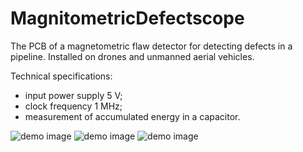 # MagnitometricDefectscope
The PCB of a magnetometric flaw detector for detecting defects in a pipeline.
Installed on drones and unmanned aerial vehicles.

Technical specifications:
- input power supply 5 V;
- clock frequency 1 MHz;
- measurement of accumulated energy in a capacitor.

![demo image](https://github.com/VasiliyPodlesniy/PhotoForRepositories/blob/master/Truba.jpg)
![demo image](https://github.com/VasiliyPodlesniy/PhotoForRepositories/blob/master/Defect.PNG)
![demo image](https://github.com/VasiliyPodlesniy/PhotoForRepositories/blob/master/Defect1.PNG)

